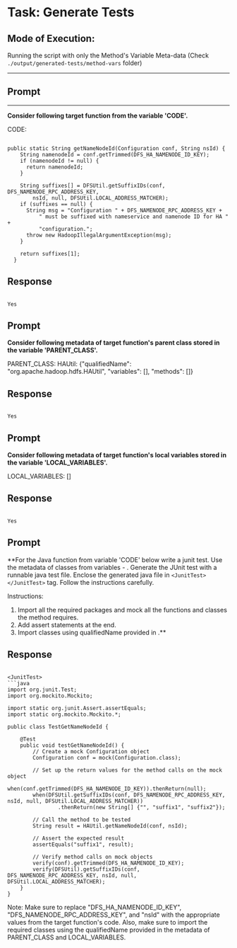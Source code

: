 # Task: Generate Tests

## Mode of Execution:

Running the script with only the Method's Variable Meta-data (Check `./output/generated-tests/method-vars` folder)

---

## Prompt

****

**Consider following target function from the variable 'CODE'.**

CODE:

```

public static String getNameNodeId(Configuration conf, String nsId) {
    String namenodeId = conf.getTrimmed(DFS_HA_NAMENODE_ID_KEY);
    if (namenodeId != null) {
      return namenodeId;
    }
    
    String suffixes[] = DFSUtil.getSuffixIDs(conf, DFS_NAMENODE_RPC_ADDRESS_KEY,
        nsId, null, DFSUtil.LOCAL_ADDRESS_MATCHER);
    if (suffixes == null) {
      String msg = "Configuration " + DFS_NAMENODE_RPC_ADDRESS_KEY + 
          " must be suffixed with nameservice and namenode ID for HA " +
          "configuration.";
      throw new HadoopIllegalArgumentException(msg);
    }
    
    return suffixes[1];
  }

```

## Response

```

Yes

```

## Prompt

**Consider following metadata of target function's parent class stored in the variable 'PARENT_CLASS'.**


PARENT_CLASS: 
HAUtil: {"qualifiedName": "org.apache.hadoop.hdfs.HAUtil", "variables": [], "methods": []}

## Response

```

Yes

```

## Prompt

**Consider following metadata of target function's local variables stored in the variable 'LOCAL_VARIABLES'.**


LOCAL_VARIABLES: 
[]

## Response

```

Yes

```

## Prompt

**For the Java function from variable 'CODE' below write a junit test. Use the metadata of classes from variables - <META-DATA>. Generate the JUnit test with a runnable java test file. Enclose the generated java file in `<JunitTest></JunitTest>` tag. Follow the instructions carefully. 

Instructions: 
1. Import all the required packages and mock all the functions and classes the method requires. 
2. Add assert statements at the end. 
3. Import classes using qualifiedName provided in <META-DATA>.**

## Response

```

<JunitTest>
```java
import org.junit.Test;
import org.mockito.Mockito;

import static org.junit.Assert.assertEquals;
import static org.mockito.Mockito.*;

public class TestGetNameNodeId {

    @Test
    public void testGetNameNodeId() {
        // Create a mock Configuration object
        Configuration conf = mock(Configuration.class);
        
        // Set up the return values for the method calls on the mock object
        when(conf.getTrimmed(DFS_HA_NAMENODE_ID_KEY)).thenReturn(null);
        when(DFSUtil.getSuffixIDs(conf, DFS_NAMENODE_RPC_ADDRESS_KEY, nsId, null, DFSUtil.LOCAL_ADDRESS_MATCHER))
                .thenReturn(new String[] {"", "suffix1", "suffix2"});
        
        // Call the method to be tested
        String result = HAUtil.getNameNodeId(conf, nsId);
        
        // Assert the expected result
        assertEquals("suffix1", result);
        
        // Verify method calls on mock objects
        verify(conf).getTrimmed(DFS_HA_NAMENODE_ID_KEY);
        verify(DFSUtil).getSuffixIDs(conf, DFS_NAMENODE_RPC_ADDRESS_KEY, nsId, null, DFSUtil.LOCAL_ADDRESS_MATCHER);
    }
}
```

Note: Make sure to replace "DFS_HA_NAMENODE_ID_KEY", "DFS_NAMENODE_RPC_ADDRESS_KEY", and "nsId" with the appropriate values from the target function's code. Also, make sure to import the required classes using the qualifiedName provided in the metadata of PARENT_CLASS and LOCAL_VARIABLES.
</JunitTest>

```